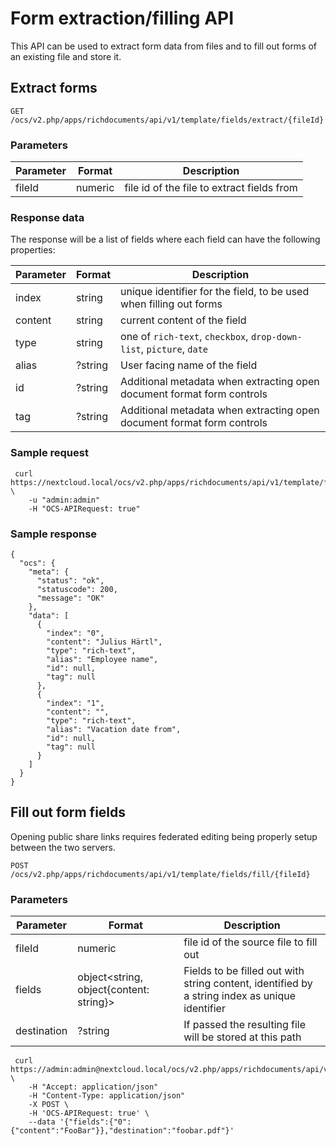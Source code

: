 <!--
  - SPDX-FileCopyrightText: 2024 Nextcloud GmbH and Nextcloud contributors
  - SPDX-License-Identifier: AGPL-3.0-or-later
-->
# Form extraction/filling API

This API can be used to extract form data from files and to fill out forms of an existing file and store it.

## Extract forms

```
GET /ocs/v2.php/apps/richdocuments/api/v1/template/fields/extract/{fileId}
```

### Parameters

| Parameter   | Format                                 | Description                                |
|-------------|----------------------------------------|--------------------------------------------|
| fileId      | numeric                                | file id of the file to extract fields from |

### Response data

The response will be a list of fields where each field can have the following properties:

| Parameter | Format  | Description                                                            |
|-----------|---------|------------------------------------------------------------------------|
| index     | string  | unique identifier for the field, to be used when filling out forms     |
| content   | string  | current content of the field                                           |
| type      | string  | one of `rich-text`, `checkbox`, `drop-down-list`, `picture`, `date`    |
| alias     | ?string | User facing name of the field                                          | 
| id        | ?string | Additional metadata when extracting open document format form controls | 
| tag       | ?string | Additional metadata when extracting open document format form controls | 

### Sample request
```
 curl https://nextcloud.local/ocs/v2.php/apps/richdocuments/api/v1/template/fields/extract/37526 \
 	-u "admin:admin"
 	-H "OCS-APIRequest: true" 
```

### Sample response

```
{
  "ocs": {
    "meta": {
      "status": "ok",
      "statuscode": 200,
      "message": "OK"
    },
    "data": [
      {
        "index": "0",
        "content": "Julius Härtl",
        "type": "rich-text",
        "alias": "Employee name",
        "id": null,
        "tag": null
      },
      {
        "index": "1",
        "content": "",
        "type": "rich-text",
        "alias": "Vacation date from",
        "id": null,
        "tag": null
      }
    ]
  }
}
```

## Fill out form fields

Opening public share links requires federated editing being properly setup between the two servers.

```
POST /ocs/v2.php/apps/richdocuments/api/v1/template/fields/fill/{fileId}
```

### Parameters

| Parameter   | Format                                 | Description                                                               |
|-------------|----------------------------------------|---------------------------------------------------------------------------|
| fileId      | numeric                                | file id of the source file to fill out                                    |
| fields      | object<string, object{content: string}>  | Fields to be filled out with string content, identified by a string index as unique identifier |
| destination | ?string                                | If passed the resulting file will be stored at this path                  | 

```
 curl https://admin:admin@nextcloud.local/ocs/v2.php/apps/richdocuments/api/v1/template/fields/fill/37526 \
  	-H "Accept: application/json"
 	-H "Content-Type: application/json"
 	-X POST \
 	-H 'OCS-APIRequest: true' \  
 	--data '{"fields":{"0": {"content":"FooBar"}},"destination":"foobar.pdf"}'
```
